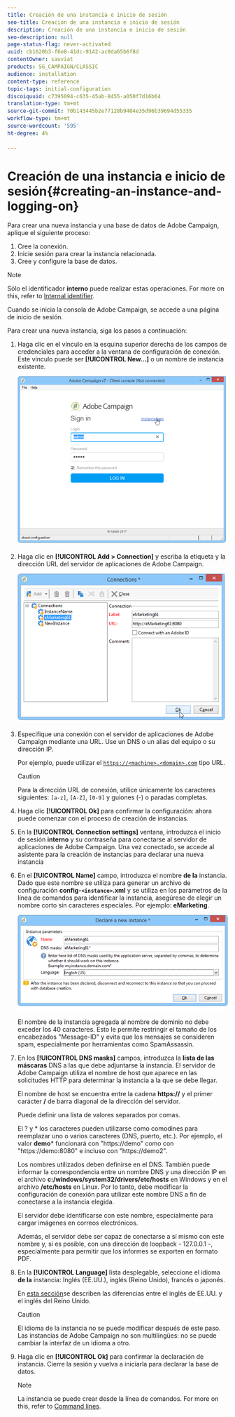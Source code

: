 ```yaml
---
title: Creación de una instancia e inicio de sesión
seo-title: Creación de una instancia e inicio de sesión
description: Creación de una instancia e inicio de sesión
seo-description: null
page-status-flag: never-activated
uuid: cb1620b3-f6e8-41dc-9142-ac0da65b6f8d
contentOwner: sauviat
products: SG_CAMPAIGN/CLASSIC
audience: installation
content-type: reference
topic-tags: initial-configuration
discoiquuid: c7395094-c635-45ab-8455-a050f7d16b64
translation-type: tm+mt
source-git-commit: 70b143445b2e77128b9404e35d96b39694d55335
workflow-type: tm+mt
source-wordcount: '595'
ht-degree: 4%

---
```



# Creación de una instancia e inicio de sesión{#creating-an-instance-and-logging-on}

Para crear una nueva instancia y una base de datos de Adobe Campaign, aplique el siguiente proceso:

1. Cree la conexión.
1. Inicie sesión para crear la instancia relacionada.
1. Cree y configure la base de datos.

>[!NOTE]
>
>Sólo el identificador **interno** puede realizar estas operaciones. For more on this, refer to [Internal identifier](../../installation/using/campaign-server-configuration.md#internal-identifier).

Cuando se inicia la consola de Adobe Campaign, se accede a una página de inicio de sesión.

Para crear una nueva instancia, siga los pasos a continuación:

1. Haga clic en el vínculo en la esquina superior derecha de los campos de credenciales para acceder a la ventana de configuración de conexión. Este vínculo puede ser **[!UICONTROL New...]** o un nombre de instancia existente.

   ![](assets/s_ncs_install_define_connection_01.png)

1. Haga clic en **[!UICONTROL Add > Connection]** y escriba la etiqueta y la dirección URL del servidor de aplicaciones de Adobe Campaign.

   ![](assets/s_ncs_install_define_connection_02.png)

1. Especifique una conexión con el servidor de aplicaciones de Adobe Campaign mediante una URL. Use un DNS o un alias del equipo o su dirección IP.

   Por ejemplo, puede utilizar el [`https://<machine>.<domain>.com`](https://machine) tipo URL.

   >[!CAUTION]
   >
   >Para la dirección URL de conexión, utilice únicamente los caracteres siguientes: `[a-z]`, `[A-Z]`, `[0-9]` y guiones (-) o paradas completas.

1. Haga clic **[!UICONTROL Ok]** para confirmar la configuración: ahora puede comenzar con el proceso de creación de instancias.
1. En la **[!UICONTROL Connection settings]** ventana, introduzca el inicio de sesión **interno** y su contraseña para conectarse al servidor de aplicaciones de Adobe Campaign. Una vez conectado, se accede al asistente para la creación de instancias para declarar una nueva instancia
1. En el **[!UICONTROL Name]** campo, introduzca el nombre **de la** instancia. Dado que este nombre se utiliza para generar un archivo de configuración **config-`<instance>`.xml** y se utiliza en los parámetros de la línea de comandos para identificar la instancia, asegúrese de elegir un nombre corto sin caracteres especiales. Por ejemplo: **eMarketing**.

   ![](assets/s_ncs_install_create_instance.png)

   El nombre de la instancia agregada al nombre de dominio no debe exceder los 40 caracteres. Esto le permite restringir el tamaño de los encabezados &quot;Message-ID&quot; y evita que los mensajes se consideren spam, especialmente por herramientas como SpamAssassin.

1. En los **[!UICONTROL DNS masks]** campos, introduzca la **lista de las máscaras** DNS a las que debe adjuntarse la instancia. El servidor de Adobe Campaign utiliza el nombre de host que aparece en las solicitudes HTTP para determinar la instancia a la que se debe llegar.

   El nombre de host se encuentra entre la cadena **https://** y el primer carácter **/** de barra diagonal de la dirección del servidor.

   Puede definir una lista de valores separados por comas.

   El ? y * los caracteres pueden utilizarse como comodines para reemplazar uno o varios caracteres (DNS, puerto, etc.). Por ejemplo, el valor **demo*** funcionará con &quot;https://demo&quot; como con &quot;https://demo:8080&quot; e incluso con &quot;https://demo2&quot;.

   Los nombres utilizados deben definirse en el DNS. También puede informar la correspondencia entre un nombre DNS y una dirección IP en el archivo **c:/windows/system32/drivers/etc/hosts** en Windows y en el archivo **/etc/hosts** en Linux. Por lo tanto, debe modificar la configuración de conexión para utilizar este nombre DNS a fin de conectarse a la instancia elegida.

   El servidor debe identificarse con este nombre, especialmente para cargar imágenes en correos electrónicos.

   Además, el servidor debe ser capaz de conectarse a sí mismo con este nombre y, si es posible, con una dirección de loopback - 127.0.0.1 -, especialmente para permitir que los informes se exporten en formato PDF.

1. En la **[!UICONTROL Language]** lista desplegable, seleccione el idioma **de la** instancia: Inglés (EE.UU.), inglés (Reino Unido), francés o japonés.

   En [esta sección](../../platform/using/adobe-campaign-workspace.md#date-and-time)se describen las diferencias entre el inglés de EE.UU. y el inglés del Reino Unido.

   >[!CAUTION]
   >
   >El idioma de la instancia no se puede modificar después de este paso. Las instancias de Adobe Campaign no son multilingües: no se puede cambiar la interfaz de un idioma a otro.

1. Haga clic en **[!UICONTROL Ok]** para confirmar la declaración de instancia. Cierre la sesión y vuelva a iniciarla para declarar la base de datos.

   >[!NOTE]
   >
   >La instancia se puede crear desde la línea de comandos. For more on this, refer to [Command lines](../../installation/using/command-lines.md).

